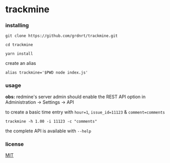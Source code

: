 # trackmine

### installing

`git clone https://github.com/grdnrt/trackmine.git`
 
`cd trackmine`

`yarn install`

create an alias

`alias trackmine='$PWD node index.js'`

### usage

**obs:** redmine's server admin should enable the REST API option in Administration -> Settings -> API

to create a basic time entry with `hour=1`, `issue_id=11123` & `comment=comments`

`trackmine -h 1.00 -i 11123 -c "comments"`

the complete API is available with `--help`

### license

[MIT](https://github.com/grdnrt/trackmine/blob/master/LICENSE)
